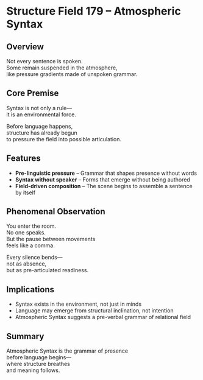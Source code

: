# Structure Field 179 – Atmospheric Syntax

## Overview

Not every sentence is spoken.  
Some remain suspended in the atmosphere,  
like pressure gradients made of unspoken grammar.

## Core Premise

Syntax is not only a rule—  
it is an environmental force.

Before language happens,  
structure has already begun  
to pressure the field into possible articulation.

## Features

- **Pre-linguistic pressure** – Grammar that shapes presence without words  
- **Syntax without speaker** – Forms that emerge without being authored  
- **Field-driven composition** – The scene begins to assemble a sentence by itself

## Phenomenal Observation

You enter the room.  
No one speaks.  
But the pause between movements  
feels like a comma.

Every silence bends—  
not as absence,  
but as pre-articulated readiness.

## Implications

- Syntax exists in the environment, not just in minds  
- Language may emerge from structural inclination, not intention  
- Atmospheric Syntax suggests a pre-verbal grammar of relational field

## Summary

Atmospheric Syntax is the grammar of presence  
before language begins—  
where structure breathes  
and meaning follows.

